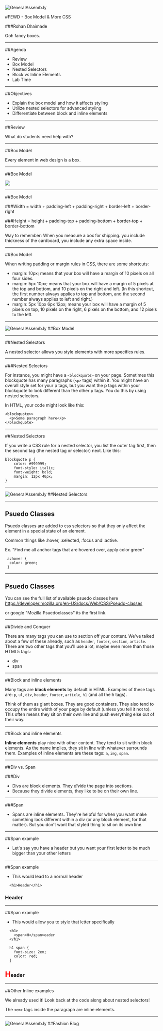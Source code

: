 ![GeneralAssemb.ly](../../img/icons/FEWD_Logo.png)

#FEWD - Box Model & More CSS

###Rohan Dhaimade

Ooh fancy boxes.

---


##Agenda

*	Review
*	Box Model
*	Nested Selectors
* Block vs Inline Elements
*	Lab Time

---

##Objectives

- Explain the box model and how it affects styling
- Utilize nested selectors for advanced styling
- Differentiate between block and inline elements

---

##Review

What do students need help with?

---

##Box Model

Every element in web design is a box.

---


##Box Model

![](http://www.mandalatv.net/itp/drivebys/css/lib/img/box_model.gif)

---

##Box Model

###Width = width + padding-left + padding-right + border-left + border-right

###Height = height + padding-top + padding-bottom + border-top + border-bottom

Way to remember: When you measure a box for shipping. you include thickness of the cardboard, you include any extra space inside.

---

##Box Model

When writing padding or margin rules in CSS, there are some shortcuts:

- margin: 10px; means that your box will have a margin of 10 pixels on all four sides.
- margin: 5px 10px; means that your box will have a margin of 5 pixels at the top and bottom, and 10 pixels on the right and left. (In this shortcut, the first number always applies to top and bottom, and the second number always applies to left and right.)
- margin: 5px 10px 6px 12px; means your box will have a margin of 5 pixels on top, 10 pixels on the right, 6 pixels on the bottom, and 12 pixels to the left.

---


![GeneralAssemb.ly](../../img/icons/code_along.png)
##Box Model

---

##Nested Selectors

A nested selector allows you style elements with more specifics rules.

---

###Nested Selectors

For instance, you might have a ```<blockquote>``` on your page. Sometimes this blockquote has many paragraphs (```<p>``` tags) within it. You might have an overall style set for your p tags, but you want the p tags within your blockquote to look different than the other p tags. You do this by using nested selectors.

In HTML, your code might look like this:

    <blockquote>>
      <p>Some paragraph here</p>
    </blockquote>

---

##Nested Selectors

If you write a CSS rule for a nested selector, you list the outer tag first, then the second tag (the nested tag or selector) next. Like this:


```
blockquote p {
    color: #999999;
    font-style: italic;
    font-weight: bold;
    margin: 12px 40px;
}
```

---
![GeneralAssemb.ly](../../img/icons/code_along.png)
##Nested Selectors

---

## Psuedo Classes

Psuedo classes are added to css selectors so that they only affect the element in a special state of an element.

Common things like :hover, :selected, :focus and :active.

Ex. "Find me all anchor tags that are hovered over, apply color green"

```
 a:hover {
  color: green;
 }
```

---

## Psuedo Classes

You can see the full list of available psuedo classes here
https://developer.mozilla.org/en-US/docs/Web/CSS/Pseudo-classes

or google "Mozilla Psuedoclasses" its the first link.

---

##Divide and Conquer

There are many tags you can use to section off your content. We've talked about a few of these already, such as ```header```, ```footer```, ```section```, ```article```. There are two other tags that you'll use a lot, maybe even more than those HTML5 tags:

* div
* span

---

##Block and inline elements

Many tags are __block elements__ by default in HTML. Examples of these tags are: ```p```, ```ul```, ```div```, ```header```, ```footer```, ```article```, ```h1``` (and all the h tags).

Think of them as giant boxes. They are good containers. They also tend to occupy the entire width of your page by default (unless you tell it not to). This often means they sit on their own line and push everything else out of their way.

---

##Block and inline elements

__Inline elements__ play nice with other content. They tend to sit within block elements. As the name implies, they sit in line with whatever surrounds them. Examples of inline elements are these tags: ```a```, ```img```, ```span```.

---

##Div vs. Span

###Div

* Divs are block elements. They <i>div</i>ide the page into sections.
* Because they divide elements, they like to be on their own line.

---

###Span

* Spans are inline elements. They're helpful for when you want make something look different within a div (or any block element, for that matter). But you don't want that styled thing to sit on its own line.

---

##Span example

* Let's say you have a header but you want your first letter to be much bigger than your other letters


---

##Span example
* This would lead to a normal header
```
  <h1>Header</h1>
```

<h3 style="text-transform: none">Header</h3>

---

##Span example
* This would allow you to style that letter specifically
```
  <h1>
    <span>H</span>eader
  </h1>
```

```
  h1 span {
    font-size: 2em;
    color: red;
  }
```
<h3 style="text-transform: none"><span style='font-size:1.5em; color: red;'>H</span>eader</h3>

---

##Other Inline examples

We already used it! Look back at the code along about nested selectors!

The ```<em>``` tags inside the paragraph are inline elements.

---

![GeneralAssemb.ly](../../img/icons/exercise_icon_md.png)
##Fashion Blog

